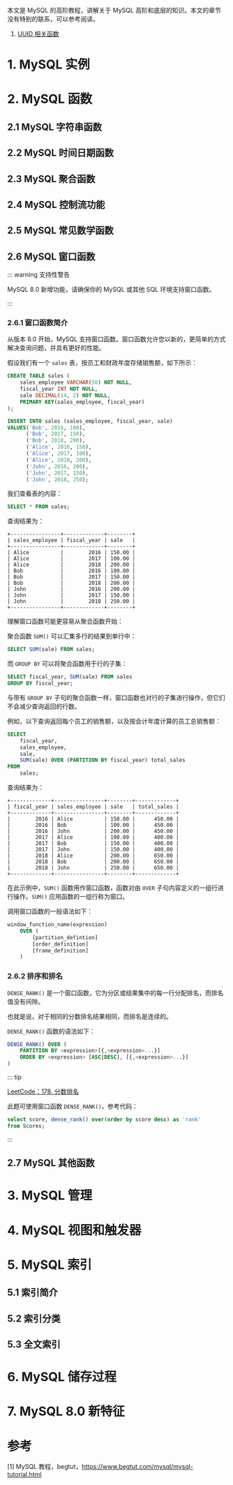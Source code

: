 本文是 MySQL 的高阶教程，讲解关于 MySQL 高阶和底层的知识。本文的章节没有特别的联系，可以参考阅读。

1. [UUID 相关函数](./uuid.md)

# 1. MySQL 实例

# 2. MySQL 函数

## 2.1 MySQL 字符串函数

## 2.2 MySQL 时间日期函数

## 2.3 MySQL 聚合函数

## 2.4 MySQL 控制流功能

## 2.5 MySQL 常见数学函数

## 2.6 MySQL 窗口函数

::: warning 支持性警告

MySQL 8.0 新增功能，请确保你的 MySQL 或其他 SQL 环境支持窗口函数。

:::

### 2.6.1 窗口函数简介

从版本 8.0 开始，MySQL 支持窗口函数。窗口函数允许您以新的，更简单的方式解决查询问题，并具有更好的性能。

假设我们有一个 `sales` 表，按员工和财政年度存储销售额，如下所示：

```sql
CREATE TABLE sales (
    sales_employee VARCHAR(50) NOT NULL,
    fiscal_year INT NOT NULL,
    sale DECIMAL(14, 2) NOT NULL,
    PRIMARY KEY(sales_employee, fiscal_year)
);

INSERT INTO sales (sales_employee, fiscal_year, sale)
VALUES('Bob', 2016, 100),
      ('Bob', 2017, 150),
      ('Bob', 2018, 200),
      ('Alice', 2016, 150),
      ('Alice', 2017, 100),
      ('Alice', 2018, 200),
      ('John', 2016, 200),
      ('John', 2017, 150),
      ('John', 2018, 250);
```

我们查看表的内容：

```sql
SELECT * FROM sales;
```

查询结果为：

```text
+----------------+-------------+--------+
| sales_employee | fiscal_year | sale   |
+----------------+-------------+--------+
| Alice          |        2016 | 150.00 |
| Alice          |        2017 | 100.00 |
| Alice          |        2018 | 200.00 |
| Bob            |        2016 | 100.00 |
| Bob            |        2017 | 150.00 |
| Bob            |        2018 | 200.00 |
| John           |        2016 | 200.00 |
| John           |        2017 | 150.00 |
| John           |        2018 | 250.00 |
+----------------+-------------+--------+
```

理解窗口函数可能更容易从聚合函数开始：

聚合函数 `SUM()` 可以汇集多行的结果到单行中：

```sql
SELECT SUM(sale) FROM sales;
```

而 `GROUP BY` 可以将聚合函数用于行的子集：

```sql
SELECT fiscal_year, SUM(sale) FROM sales
GROUP BY fiscal_year;
```

与带有 `GROUP BY` 子句的聚合函数一样，窗口函数也对行的子集进行操作，但它们不会减少查询返回的行数。

例如，以下查询返回每个员工的销售额，以及按会计年度计算的员工总销售额：

```sql
SELECT
    fiscal_year,
    sales_employee,
    sale,
    SUM(sale) OVER (PARTITION BY fiscal_year) total_sales
FROM
    sales;
```

查询结果为：

```text
+-------------+----------------+--------+-------------+
| fiscal_year | sales_employee | sale   | total_sales |
+-------------+----------------+--------+-------------+
|        2016 | Alice          | 150.00 |      450.00 |
|        2016 | Bob            | 100.00 |      450.00 |
|        2016 | John           | 200.00 |      450.00 |
|        2017 | Alice          | 100.00 |      400.00 |
|        2017 | Bob            | 150.00 |      400.00 |
|        2017 | John           | 150.00 |      400.00 |
|        2018 | Alice          | 200.00 |      650.00 |
|        2018 | Bob            | 200.00 |      650.00 |
|        2018 | John           | 250.00 |      650.00 |
+-------------+----------------+--------+-------------+
```

在此示例中，`SUM()` 函数用作窗口函数，函数对由 `OVER` 子句内容定义的一组行进行操作。`SUM()` 应用函数的一组行称为窗口。

调用窗口函数的一般语法如下：

```sql
window_function_name(expression) 
    OVER (
        [partition_defintion]
        [order_definition]
        [frame_definition]
    ) 
```

### 2.6.2 排序和排名

`DENSE_RANK()` 是一个窗口函数，它为分区或结果集中的每一行分配排名，而排名值没有间隙。

也就是说，对于相同的分数排名结果相同，而排名是连续的。

`DENSE_RANK()` 函数的语法如下：

```sql
DENSE_RANK() OVER (
    PARTITION BY <expression>[{,<expression>...}]
    ORDER BY <expression> [ASC|DESC], [{,<expression>...}]
)
```

::: tip

[LeetCode：178. 分数排名](https://leetcode.cn/problems/rank-scores/)

此题可使用窗口函数 `DENSE_RANK()`，参考代码：

```sql
select score, dense_rank() over(order by score desc) as 'rank'
from Scores;
```

:::

## 2.7 MySQL 其他函数

# 3. MySQL 管理

# 4. MySQL 视图和触发器

# 5. MySQL 索引

## 5.1 索引简介

## 5.2 索引分类

## 5.3 全文索引

# 6. MySQL 储存过程

# 7. MySQL 8.0 新特征

# 参考

[1] MySQL 教程，begtut，<https://www.begtut.com/mysql/mysql-tutorial.html>
